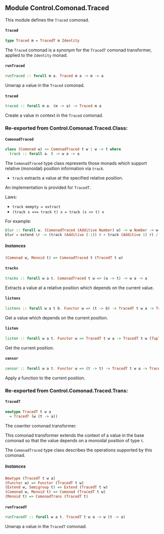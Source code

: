 ## Module Control.Comonad.Traced

This module defines the `Traced` comonad.

#### `Traced`

``` purescript
type Traced m = TracedT m Identity
```

The `Traced` comonad is a synonym for the `TracedT` comonad transformer, applied
to the `Identity` monad.

#### `runTraced`

``` purescript
runTraced :: forall m a. Traced m a -> m -> a
```

Unwrap a value in the `Traced` comonad.

#### `traced`

``` purescript
traced :: forall m a. (m -> a) -> Traced m a
```

Create a value in context in the `Traced` comonad.


### Re-exported from Control.Comonad.Traced.Class:

#### `ComonadTraced`

``` purescript
class (Comonad w) <= ComonadTraced t w | w -> t where
  track :: forall a. t -> w a -> a
```

The `ComonadTraced` type class represents those monads which support relative (monoidal)
position information via `track`.

- `track` extracts a value at the specified relative position.

An implementation is provided for `TracedT`.

Laws:

- `track mempty = extract`
- `(track s =<= track t) x = track (s <> t) x`

For example:

```purescript
blur :: forall w. (ComonadTraced (Additive Number) w) -> w Number -> w Number
blur = extend \r -> (track (Additive (-1)) r + track (Additive 1) r) / 2
```

##### Instances
``` purescript
(Comonad w, Monoid t) => ComonadTraced t (TracedT t w)
```

#### `tracks`

``` purescript
tracks :: forall w a t. ComonadTraced t w => (a -> t) -> w a -> a
```

Extracts a value at a relative position which depends on the current value.

#### `listens`

``` purescript
listens :: forall w a t b. Functor w => (t -> b) -> TracedT t w a -> TracedT t w (Tuple a b)
```

Get a value which depends on the current position.

#### `listen`

``` purescript
listen :: forall w a t. Functor w => TracedT t w a -> TracedT t w (Tuple a t)
```

Get the current position.

#### `censor`

``` purescript
censor :: forall w a t. Functor w => (t -> t) -> TracedT t w a -> TracedT t w a
```

Apply a function to the current position.

### Re-exported from Control.Comonad.Traced.Trans:

#### `TracedT`

``` purescript
newtype TracedT t w a
  = TracedT (w (t -> a))
```

The cowriter comonad transformer.

This comonad transformer extends the context of a value in the base comonad so that the value
depends on a monoidal position of type `t`.

The `ComonadTraced` type class describes the operations supported by this comonad.

##### Instances
``` purescript
Newtype (TracedT t w a) _
(Functor w) => Functor (TracedT t w)
(Extend w, Semigroup t) => Extend (TracedT t w)
(Comonad w, Monoid t) => Comonad (TracedT t w)
(Monoid t) => ComonadTrans (TracedT t)
```

#### `runTracedT`

``` purescript
runTracedT :: forall w a t. TracedT t w a -> w (t -> a)
```

Unwrap a value in the `TracedT` comonad.

